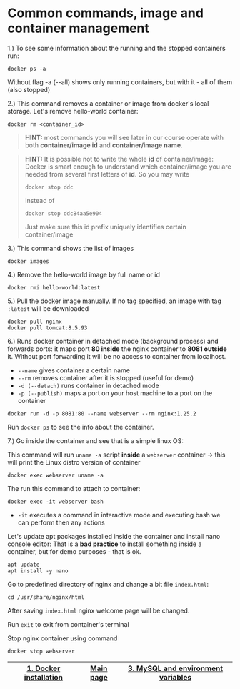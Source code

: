 # Common commands, image and container management

1.) To see some information about the running and the stopped
containers run:
```shell
docker ps -a
```
Without flag -a (--all) shows only running containers, but with it - all of them (also stopped)


2.) This command removes a container or image from docker's local storage.
Let's remove hello-world container:

```shell
docker rm <container_id>
```
> **HINT:**
> most commands you will see later in our course operate with both **container/image id**
> and **container/image name**.

> **HINT:**
> It is possible not to write the whole **id** of container/image: Docker is smart enough
> to understand which container/image you are needed from several first letters of **id**.
> So you may write
> ```
> docker stop ddc
> ``` 
> instead of
> ```
> docker stop ddc84aa5e904
> ```
>
> Just make sure this id prefix uniquely identifies certain container/image


3.) This command shows the list of images
```shell
docker images
```

4.) Remove the hello-world image by full name or id
```shell
docker rmi hello-world:latest
```

5.) Pull the docker image manually. If no tag specified, an image with tag ```:latest``` will be downloaded
```shell
docker pull nginx
docker pull tomcat:8.5.93
```

6.) Runs docker container in detached mode (background process) and
forwards ports: it maps port **80 inside** the nginx container to **8081 outside** it.
Without port forwarding it will be no access to container from localhost.
* ```--name``` gives container a certain name
* ```--rm``` removes container after it is stopped (useful for demo)
* ```-d (--detach)``` runs container in detached mode
* ```-p (--publish)``` maps a port on your host machine to a port on the container

```shell
docker run -d -p 8081:80 --name webserver --rm nginx:1.25.2
```

Run ```docker ps``` to see the info about the container.

7.) Go inside the container and see that is a simple linux OS:

This command will run ```uname -a``` script **inside** a ```webserver``` container
&rarr; this will print the Linux distro version of container
```shell
docker exec webserver uname -a
```

The run this command to attach to container:
```shell
docker exec -it webserver bash
```
* ```-it``` executes a command in interactive mode and executing
  bash we can perform then any actions


Let's update apt packages installed inside the container and install nano console editor:
That is a **bad practice** to install something inside a container, but for demo purposes - that is ok.

```shell
apt update
apt install -y nano
```

Go to predefined directory of nginx and change a bit file ```index.html```:

```shell
cd /usr/share/nginx/html
```
After saving ```index.html``` nginx welcome page will be changed.

Run ```exit``` to exit from container's terminal

Stop nginx container using command
```shell
docker stop webserver
```

| [1. Docker installation](1_docker_installation.md) | [Main page](README.md) | [3. MySQL and environment variables ](3_volumes.md) |
|----------------------------------------------------|------------------------|-----------------------------------------------------|


